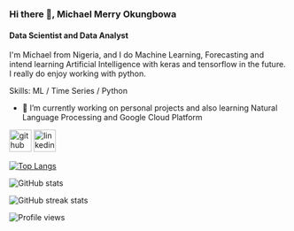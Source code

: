### Hi there 👋, Michael Merry Okungbowa 
#### Data Scientist and Data Analyst 
I'm Michael from Nigeria, and I do Machine Learning, Forecasting and intend learning Artificial Intelligence with keras and tensorflow in the future. I really do enjoy working with python. 

Skills: ML / Time Series /  Python

- 🔭 I’m currently working on personal projects and also learning Natural Language Processing and Google Cloud Platform 


[<img src='https://cdn.jsdelivr.net/npm/simple-icons@3.0.1/icons/github.svg' alt='github' height='40'>](https://github.com/mikosa01)  [<img src='https://cdn.jsdelivr.net/npm/simple-icons@3.0.1/icons/linkedin.svg' alt='linkedin' height='40'>](https://www.linkedin.com/in/michael-okungbowa)  

[![Top Langs](https://github-readme-stats.vercel.app/api/top-langs/?username=mikosa01)](https://github.com/anuraghazra/github-readme-stats)

![GitHub stats](https://github-readme-stats.vercel.app/api?username=mikosa01&show_icons=true)  
  
![GitHub streak stats](https://github-readme-streak-stats.herokuapp.com/?user=mikosa01)  

![Profile views](https://gpvc.arturio.dev/mikosa01)  
